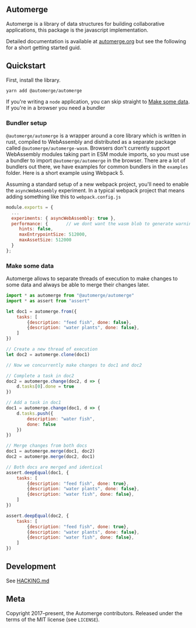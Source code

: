 ## Automerge

Automerge is a library of data structures for building collaborative
applications, this package is the javascript implementation.

Detailed documentation is available at [automerge.org](http://automerge.org/)
but see the following for a short getting started guid.

## Quickstart

First, install the library.

```
yarn add @automerge/automerge
```

If you're writing a `node` application, you can skip straight to [Make some
data](#make-some-data). If you're in a browser you need a bundler

### Bundler setup


`@automerge/automerge` is a wrapper around a core library which is written in
rust, compiled to WebAssembly and distributed as a separate package called
`@automerge/automerge-wasm`. Browsers don't currently support WebAssembly
modules taking part in ESM module imports, so you must use a bundler to import
`@automerge/automerge` in the browser. There are a lot of bundlers out there, we
have examples for common bundlers in the `examples` folder. Here is a short
example using Webpack 5.

Assuming a standard setup of a new webpack project, you'll need to enable the
`asyncWebAssembly` experiment. In a typical webpack project that means adding
something like this to `webpack.config.js`

```javascript
module.exports = {
  ...
  experiments: { asyncWebAssembly: true },
  performance: {       // we dont want the wasm blob to generate warnings
     hints: false,
     maxEntrypointSize: 512000,
     maxAssetSize: 512000
  }
};
```

### Make some data

Automerge allows to separate threads of execution to make changes to some data
and always be able to merge their changes later.

```javascript
import * as automerge from "@automerge/automerge"
import * as assert from "assert"

let doc1 = automerge.from({
    tasks: [
        {description: "feed fish", done: false},
        {description: "water plants", done: false},
    ]
})

// Create a new thread of execution 
let doc2 = automerge.clone(doc1)

// Now we concurrently make changes to doc1 and doc2

// Complete a task in doc2
doc2 = automerge.change(doc2, d => {
    d.tasks[0].done = true
})

// Add a task in doc1
doc1 = automerge.change(doc1, d => {
    d.tasks.push({
        description: "water fish",
        done: false
    })
})

// Merge changes from both docs
doc1 = automerge.merge(doc1, doc2)
doc2 = automerge.merge(doc2, doc1)

// Both docs are merged and identical
assert.deepEqual(doc1, {
    tasks: [
        {description: "feed fish", done: true},
        {description: "water plants", done: false},
        {description: "water fish", done: false},
    ]
})

assert.deepEqual(doc2, {
    tasks: [
        {description: "feed fish", done: true},
        {description: "water plants", done: false},
        {description: "water fish", done: false},
    ]
})
```

## Development

See [HACKING.md](./HACKING.md)

## Meta

Copyright 2017–present, the Automerge contributors. Released under the terms of the
MIT license (see `LICENSE`).
